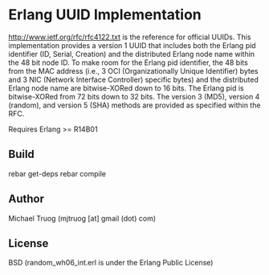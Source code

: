 Erlang UUID Implementation
==========================

http://www.ietf.org/rfc/rfc4122.txt is the reference for official UUIDs.
This implementation provides a version 1 UUID that includes both the Erlang pid
identifier (ID, Serial, Creation) and the distributed Erlang node name within
the 48 bit node ID.  To make room for the Erlang pid identifier, the 48 bits
from the MAC address (i.e., 3 OCI (Organizationally Unique Identifier) bytes and
3 NIC (Network Interface Controller) specific bytes) and the distributed Erlang
node name are bitwise-XORed down to 16 bits. The Erlang pid is 
bitwise-XORed from 72 bits down to 32 bits.
The version 3 (MD5), version 4 (random), and version 5 (SHA)
methods are provided as specified within the RFC.

Requires Erlang >= R14B01

Build
-----

rebar get-deps
rebar compile

Author
------

Michael Truog (mjtruog [at] gmail (dot) com)

License
-------

BSD (random_wh06_int.erl is under the Erlang Public License)

